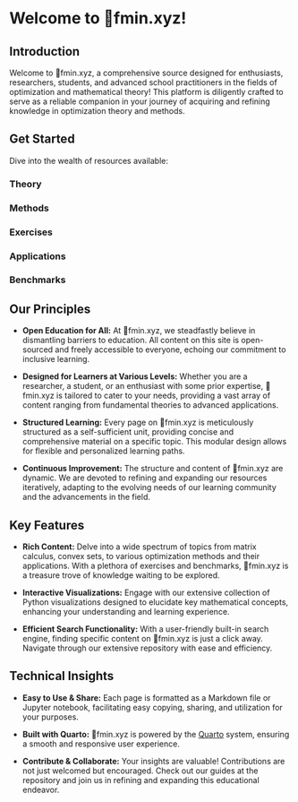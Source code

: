 # Welcome to 💎fmin.xyz!


## Introduction

Welcome to 💎fmin.xyz, a comprehensive source designed for enthusiasts,
researchers, students, and advanced school practitioners in the fields
of optimization and mathematical theory! This platform is diligently
crafted to serve as a reliable companion in your journey of acquiring
and refining knowledge in optimization theory and methods.

## Get Started

Dive into the wealth of resources available:

<div class="panel-tabset">

### Theory

<div id="theory">

</div>

### Methods

<div id="methods">

</div>

### Exercises

<div id="exercises">

</div>

### Applications

<div id="applications">

</div>

### Benchmarks

<div id="benchmarks">

</div>

</div>

## Our Principles

- **Open Education for All:** At 💎fmin.xyz, we steadfastly believe in
  dismantling barriers to education. All content on this site is
  open-sourced and freely accessible to everyone, echoing our commitment
  to inclusive learning.

- **Designed for Learners at Various Levels:** Whether you are a
  researcher, a student, or an enthusiast with some prior expertise,
  💎fmin.xyz is tailored to cater to your needs, providing a vast array
  of content ranging from fundamental theories to advanced applications.

- **Structured Learning:** Every page on 💎fmin.xyz is meticulously
  structured as a self-sufficient unit, providing concise and
  comprehensive material on a specific topic. This modular design allows
  for flexible and personalized learning paths.

- **Continuous Improvement:** The structure and content of 💎fmin.xyz
  are dynamic. We are devoted to refining and expanding our resources
  iteratively, adapting to the evolving needs of our learning community
  and the advancements in the field.

## Key Features

- **Rich Content:** Delve into a wide spectrum of topics from matrix
  calculus, convex sets, to various optimization methods and their
  applications. With a plethora of exercises and benchmarks, 💎fmin.xyz
  is a treasure trove of knowledge waiting to be explored.

- **Interactive Visualizations:** Engage with our extensive collection
  of Python visualizations designed to elucidate key mathematical
  concepts, enhancing your understanding and learning experience.

- **Efficient Search Functionality:** With a user-friendly built-in
  search engine, finding specific content on 💎fmin.xyz is just a click
  away. Navigate through our extensive repository with ease and
  efficiency.

## Technical Insights

- **Easy to Use & Share:** Each page is formatted as a Markdown file or
  Jupyter notebook, facilitating easy copying, sharing, and utilization
  for your purposes.

- **Built with Quarto:** 💎fmin.xyz is powered by the
  [Quarto](https://quarto.org) system, ensuring a smooth and responsive
  user experience.

- **Contribute & Collaborate:** Your insights are valuable!
  Contributions are not just welcomed but encouraged. Check out our
  guides at the repository and join us in refining and expanding this
  educational endeavor.
